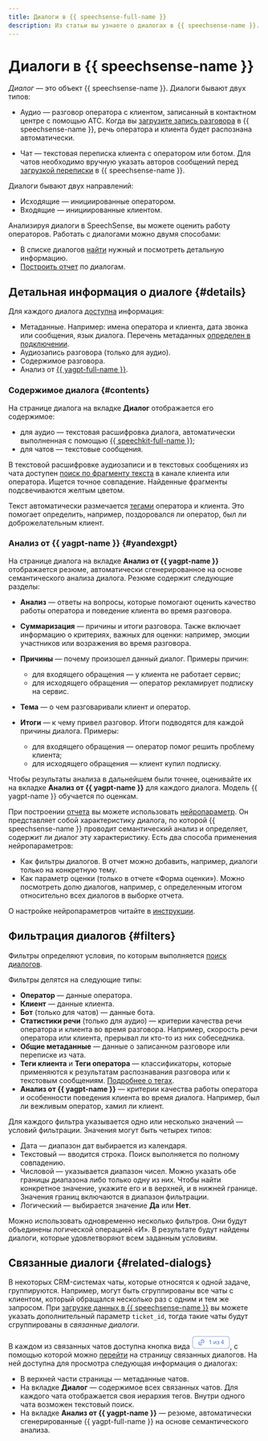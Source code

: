 ```yaml
---
title: Диалоги в {{ speechsense-full-name }}
description: Из статьи вы узнаете о диалогах в {{ speechsense-name }}.
---
```


# Диалоги в {{ speechsense-name }}

_Диалог_ — это объект {{ speechsense-name }}. Диалоги бывают двух типов:

* Аудио — разговор оператора с клиентом, записанный в контактном центре с помощью АТС. Когда вы [загрузите запись разговора](../operations/data/upload-data.md) в {{ speechsense-name }}, речь оператора и клиента будет распознана автоматически.

* Чат — текстовая переписка клиента c оператором или ботом. Для чатов необходимо вручную указать авторов сообщений перед [загрузкой переписки](../operations/data/upload-chat-text.md) в {{ speechsense-name }}.

Диалоги бывают двух направлений:

* Исходящие — инициированные оператором.
* Входящие — инициированные клиентом.

Анализируя диалоги в SpeechSense, вы можете оценить работу операторов. Работать с диалогами можно двумя способами:

* В списке диалогов [найти](../operations/data/manage-dialogs.md) нужный и посмотреть детальную информацию.
* [Построить отчет](../operations/data/manage-reports.md) по диалогам.

## Детальная информация о диалоге {#details}

Для каждого диалога [доступна](../operations/data/manage-dialogs.md#view-dialog) информация:

* Метаданные. Например: имена оператора и клиента, дата звонка или сообщения, язык диалога. Перечень метаданных [определен в подключении](../operations/connection/create.md).
* Аудиозапись разговора (только для аудио).
* Содержимое разговора.
* Анализ от [{{ yagpt-full-name }}](../../foundation-models/concepts/yandexgpt/index.md).

### Содержимое диалога {#contents}

На странице диалога на вкладке **Диалог** отображается его содержимое:

* для аудио — текстовая расшифровка диалога, автоматически выполненная с помощью [{{ speechkit-full-name }}](../../speechkit/index.yaml);
* для чатов — текстовые сообщения.

В текстовой расшифровке аудиозаписи и в текстовых сообщениях из чата доступен [поиск по фрагменту текста](../operations/data/manage-dialogs.md#find-dialogs) в канале клиента или оператора. Ищется точное совпадение. Найденные фрагменты подсвечиваются желтым цветом.

Текст автоматически размечается [тегами](tags.md) оператора и клиента. Это помогает определить, например, поздоровался ли оператор, был ли доброжелательным клиент.

### Анализ от {{ yagpt-name }} {#yandexgpt}

На странице диалога на вкладке **Анализ от {{ yagpt-name }}** отображается резюме, автоматически сгенерированное на основе семантического анализа диалога. Резюме содержит следующие разделы:

* **Анализ** — ответы на вопросы, которые помогают оценить качество работы оператора и поведение клиента во время разговора.
* **Суммаризация** — причины и итоги разговора. Также включает информацию о критериях, важных для оценки: например, эмоции участников или возражения во время разговора.
* **Причины** — почему произошел данный диалог. Примеры причин:

   * для входящего обращения — у клиента не работает сервис;
   * для исходящего обращения — оператор рекламирует подписку на сервис.

* **Тема** — о чем разговаривали клиент и оператор.
* **Итоги** — к чему привел разговор. Итоги подводятся для каждой причины диалога. Примеры:

   * для входящего обращения — оператор помог решить проблему клиента;
   * для исходящего обращения — клиент купил подписку.

Чтобы результаты анализа в дальнейшем были точнее, оценивайте их на вкладке **Анализ от {{ yagpt-name }}** для каждого диалога. Модель {{ yagpt-name }} обучается по оценкам.

При построении [отчета](reports/index.md) вы можете использовать [нейропараметр](reports/neuro-parameters.md). Он представляет собой характеристику диалога, по которой {{ speechsense-name }} проводит семантический анализ и определяет, содержит ли диалог эту характеристику. Есть два способа применения нейропараметров:

* Как фильтры диалогов. В отчет можно добавить, например, диалоги только на конкретную тему.
* Как параметр оценки (только в отчете «Форма оценки»). Можно посмотреть долю диалогов, например, с определенным итогом относительно всех диалогов в выборке отчета.

О настройке нейропараметров читайте в [инструкции](../operations/data/manage-reports.md#apply-neuro-parameter).

## Фильтрация диалогов {#filters}

Фильтры определяют условия, по которым выполняется [поиск диалогов](../operations/data/manage-dialogs.md#filters-dialogs).

Фильтры делятся на следующие типы:

* **Оператор** — данные оператора.
* **Клиент** — данные клиента.
* **Бот** (только для чатов) — данные бота.
* **Статистики речи** (только для аудио) — критерии качества речи оператора и клиента во время разговора. Например, скорость речи оператора или клиента, прерывал ли кто-то из них собеседника.
* **Общие метаданные** — данные о записанном разговоре или переписке из чата.
* **Теги клиента** и **Теги оператора** — классификаторы, которые применяются к результатам распознавания разговора или к текстовым сообщениям. [Подробнее о тегах](tags.md).
* **Анализ от {{ yagpt-name }}** — критерии качества работы оператора и особенности поведения клиента во время диалога. Например, был ли вежливым оператор, хамил ли клиент.

Для каждого фильтра указывается одно или несколько значений — условий фильтрации. Значения могут быть четырех типов:

* Дата — диапазон дат выбирается из календаря.
* Текстовый — вводится строка. Поиск выполняется по полному совпадению.
* Числовой — указывается диапазон чисел. Можно указать обе границы диапазона либо только одну из них. Чтобы найти конкретное значение, укажите его и в верхней, и в нижней границе. Значения границ включаются в диапазон фильтрации.
* Логический — выбирается значение **Да** или **Нет**.

Можно использовать одновременно несколько фильтров. Они будут объединены логической операцией «И». В результате будут найдены диалоги, которые удовлетворяют всем заданным условиям.

## Связанные диалоги {#related-dialogs}

В некоторых CRM-системах чаты, которые относятся к одной задаче, группируются. Например, могут быть сгруппированы все чаты с клиентом, который обращался несколько раз с одним и тем же запросом. При [загрузке данных в {{ speechsense-name }}](../operations/data/upload-chat-text.md) вы можете указать дополнительный параметр `ticket_id`, тогда такие чаты будут сгруппированы в _связанные диалоги_.

В каждом из связанных чатов доступна кнопка вида ![image](../../_assets/speechsense/related-dialogues.png), с помощью которой можно [перейти](../operations/data/related-dialogs.md#list) на страницу связанных диалогов. На ней доступна для просмотра следующая информация о диалогах:

* В верхней части страницы — метаданные чатов.
* На вкладке **Диалог** — содержимое всех связанных чатов. Для каждого чата отображается своя иерархия тегов. Внутри одного чата возможен текстовый поиск.
* На вкладке **Анализ от {{ yagpt-name }}** — резюме, автоматически сгенерированные {{ yagpt-full-name }} на основе семантического анализа.

